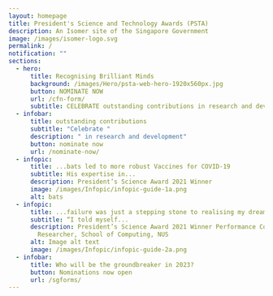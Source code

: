 ```yaml
---
layout: homepage
title: President's Science and Technology Awards (PSTA)
description: An Isomer site of the Singapore Government
image: /images/isomer-logo.svg
permalink: /
notification: ""
sections:
  - hero:
      title: Recognising Brilliant Minds
      background: /images/Hero/psta-web-hero-1920x560px.jpg
      button: NOMINATE NOW
      url: /cfn-form/
      subtitle: CELEBRATE outstanding contributions in research and development
  - infobar:
      title: outstanding contributions
      subtitle: "Celebrate "
      description: " in research and development"
      button: nominate now
      url: /nominate-now/
  - infopic:
      title: ...bats led to more robust Vaccines for COVID-19
      subtitle: His expertise in...
      description: President’s Science Award 2021 Winner
      image: /images/Infopic/infopic-guide-1a.png
      alt: bats
  - infopic:
      title: ...failure was just a stepping stone to realising my dream.”
      subtitle: “I told myself...
      description: President’s Science Award 2021 Winner Performance Computing
        Researcher, School of Computing, NUS
      alt: Image alt text
      image: /images/Infopic/infopic-guide-2a.png
  - infobar:
      title: Who will be the groundbreaker in 2023?
      button: Nominations now open
      url: /sgforms/
---
```

